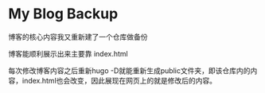 # My Blog Backup

博客的核心内容我又重新建了一个仓库做备份

博客能顺利展示出来主要靠 index.html

每次修改博客内容之后重新hugo -D就能重新生成public文件夹，即该仓库内的内容，index.html也会改变，因此展现在网页上的就是修改后的内容。

